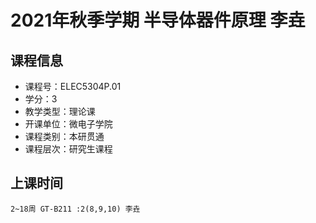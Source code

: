 # 2021年秋季学期 半导体器件原理 李垚






## 课程信息

- 课程号：ELEC5304P.01
- 学分：3
- 教学类型：理论课
- 开课单位：微电子学院
- 课程类别：本研贯通
- 课程层次：研究生课程

## 上课时间

```
2~18周 GT-B211 :2(8,9,10) 李垚
```

